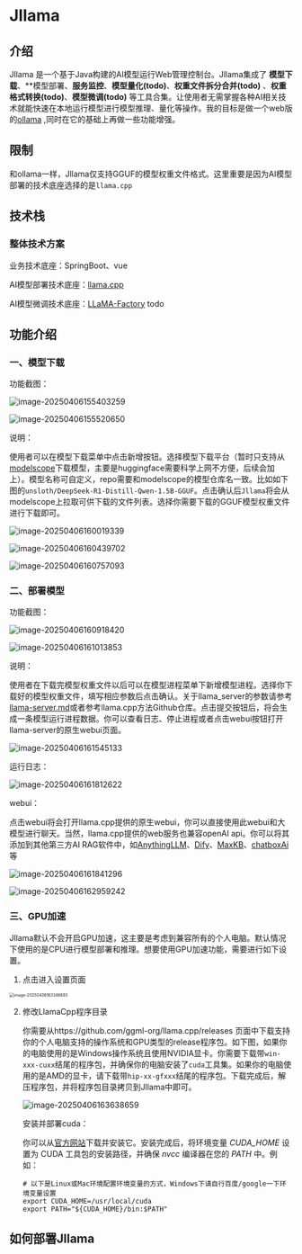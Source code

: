# Jllama

## 介绍

Jllama 是一个基于Java构建的AI模型运行Web管理控制台。Jllama集成了 **模型下载**、**模型部署、**服务监控**、**模型量化(todo)**、**权重文件拆分合并(todo)** 、**权重格式转换(todo)**、**模型微调(todo)** 等工具合集。让使用者无需掌握各种AI相关技术就能快速在本地运行模型进行模型推理、量化等操作。我的目标是做一个web版的[ollama](https://ollama.com) ,同时在它的基础上再做一些功能增强。

##  限制

和ollama一样，Jllama仅支持GGUF的模型权重文件格式。这里重要是因为AI模型部署的技术底座选择的是`llama.cpp`

##  技术栈

### 整体技术方案

业务技术底座：SpringBoot、vue

AI模型部署技术底座：[llama.cpp](https://github.com/ggml-org/llama.cpp)

AI模型微调技术底座：[LLaMA-Factory](https://github.com/hiyouga/LLaMA-Factory)  todo

## 功能介绍

###  一、模型下载

功能截图： 

![image-20250406155403259](https://jerrysu232.oss-cn-shenzhen.aliyuncs.com/img/image-20250406155403259.png) 

![image-20250406155520650](https://jerrysu232.oss-cn-shenzhen.aliyuncs.com/img/image-20250406155520650.png) 

说明：

使用者可以在模型下载菜单中点击新增按钮。选择模型下载平台（暂时只支持从[modelscope](https://modelscope.cn/models)下载模型，主要是huggingface需要科学上网不方便，后续会加上）。模型名称可自定义，repo需要和modelscope的模型仓库名一致。比如如下图的`unsloth/DeepSeek-R1-Distill-Qwen-1.5B-GGUF`。点击确认后`Jllama`将会从modelscope上拉取可供下载的文件列表。选择你需要下载的GGUF模型权重文件进行下载即可。

![image-20250406160019339](https://jerrysu232.oss-cn-shenzhen.aliyuncs.com/img/image-20250406160019339.png)

![image-20250406160439702](https://jerrysu232.oss-cn-shenzhen.aliyuncs.com/img/image-20250406160439702.png)  

![image-20250406160757093](https://jerrysu232.oss-cn-shenzhen.aliyuncs.com/img/image-20250406160757093.png) 

###  二、部署模型

功能截图：

![image-20250406160918420](https://jerrysu232.oss-cn-shenzhen.aliyuncs.com/img/image-20250406160918420.png) 

![image-20250406161013853](https://jerrysu232.oss-cn-shenzhen.aliyuncs.com/img/image-20250406161013853.png) 

说明：

使用者在下载完模型权重文件以后可以在模型进程菜单下新增模型进程。选择你下载好的模型权重文件，填写相应参数后点击确认。关于llama_server的参数请参考[llama-server.md](llama-server.md)或者参考llama.cpp方法Github仓库。点击提交按钮后，将会生成一条模型运行进程数据。你可以查看日志、停止进程或者点击webui按钮打开llama-server的原生webui页面。

![image-20250406161545133](https://jerrysu232.oss-cn-shenzhen.aliyuncs.com/img/image-20250406161545133.png) 

运行日志：

![image-20250406161812622](https://jerrysu232.oss-cn-shenzhen.aliyuncs.com/img/image-20250406161812622.png) 

webui：

点击webui将会打开llama.cpp提供的原生webui，你可以直接使用此webui和大模型进行聊天。当然，llama.cpp提供的web服务也兼容openAI api。你可以将其添加到其他第三方AI RAG软件中，如[AnythingLLM](https://anythingllm.com/)、[Dify](https://dify.ai)、[MaxKB](https://maxkb.cn/)、[chatboxAi](https://chatboxai.app/)等

![image-20250406161841296](https://jerrysu232.oss-cn-shenzhen.aliyuncs.com/img/image-20250406161841296.png) 

![image-20250406162959242](https://jerrysu232.oss-cn-shenzhen.aliyuncs.com/img/image-20250406162959242.png) 

###  三、GPU加速

Jllama默认不会开启GPU加速，这主要是考虑到兼容所有的个人电脑。默认情况下使用的是CPU进行模型部署和推理。想要使用GPU加速功能，需要进行如下设置。

1. 点击进入设置页面

<img src="https://jerrysu232.oss-cn-shenzhen.aliyuncs.com/img/image-20250406163346893.png" alt="image-20250406163346893" style="zoom:50%;" /> 

2. 修改LlamaCpp程序目录

   你需要从https://github.com/ggml-org/llama.cpp/releases 页面中下载支持你的个人电脑支持的操作系统和GPU类型的release程序包。如下图，如果你的电脑使用的是Windows操作系统且使用NVIDIA显卡。你需要下载带`win-xxx-cuxx`结尾的程序包，并确保你的电脑安装了`cuda`工具集。如果你的电脑使用的是AMD的显卡，请下载带`hip-xx-gfxxx`结尾的程序包。下载完成后，解压程序包，并将程序包目录拷贝到Jllama中即可。

   ![image-20250406163638659](https://jerrysu232.oss-cn-shenzhen.aliyuncs.com/img/image-20250406163638659.png) 

   安装并部署cuda：

   你可以从[官方网站](https://developer.nvidia.com/cuda-toolkit-archive)下载并安装它。安装完成后，将环境变量 *CUDA_HOME* 设置为 CUDA 工具包的安装路径，并确保 *nvcc* 编译器在您的 *PATH* 中。例如：

   ```shell
   # 以下是Linux或Mac环境配置环境变量的方式，Windows下请自行百度/google一下环境变量设置
   export CUDA_HOME=/usr/local/cuda
   export PATH="${CUDA_HOME}/bin:$PATH"
   ```
## 如何部署Jllama

   

   

   







